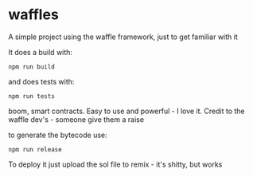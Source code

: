 # waffles
A simple project using the waffle framework, just to get familiar with it

It does a build with:
```
npm run build
```
and does tests with:
```
npm run tests
```

boom, smart contracts. Easy to use and powerful - I love it. Credit to the waffle dev's - someone give them a raise

to generate the bytecode use:
```
npm run release
```

To deploy it just upload the sol file to remix - it's shitty, but works